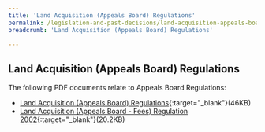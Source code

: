 ```yaml
---
title: 'Land Acquisition (Appeals Board) Regulations'
permalink: /legislation-and-past-decisions/land-acquisition-appeals-board-regulations/
breadcrumb: 'Land Acquisition (Appeals Board) Regulations'

---
```



Land Acquisition (Appeals Board) Regulations
---
The following PDF documents relate to Appeals Board Regulations:

* [Land Acquisition (Appeals Board) Regulations](/files/AB-Regulations1-Jan08.pdf){:target="_blank"}(46KB)
* [Land Acquisition (Appeals Board - Fees) Regulation 2002](/files/AB-Regulations2-Fee-Jan08.pdf){:target="_blank"}(20.2KB)
